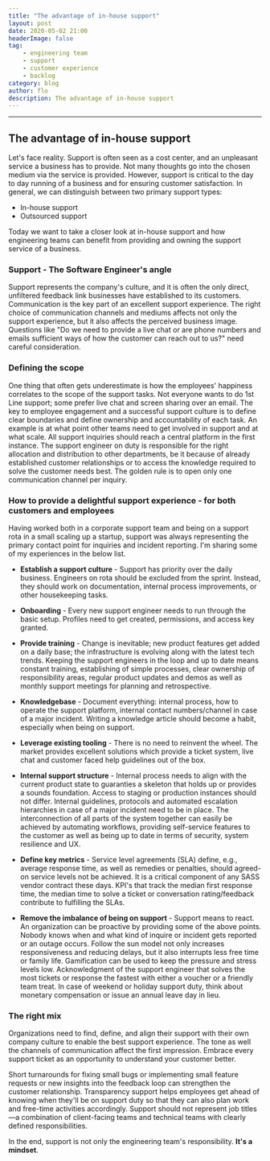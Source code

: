 ```yaml
---
title: "The advantage of in-house support"
layout: post
date: 2020-05-02 21:00
headerImage: false
tag:
    - engineering team
    - support
    - customer experience
    - backlog
category: blog
author: flo
description: The advantage of in-house support
---
```


---

## The advantage of in-house support

Let's face reality. Support is often seen as a cost center, and an unpleasant service a business has to provide. Not many thoughts go into the chosen medium via the service is provided. However, support is critical to the day to day running of a business and for ensuring customer satisfaction. In general, we can distinguish between two primary support types:

-   In-house support
-   Outsourced support

Today we want to take a closer look at in-house support and how engineering teams can benefit from providing and owning the support service of a business.

### Support - The Software Engineer's angle

Support represents the company's culture, and it is often the only direct, unfiltered feedback link businesses have established to its customers. Communication is the key part of an excellent support experience.
The right choice of communication channels and mediums affects not only the support experience, but it also affects the perceived business image. Questions like "Do we need to provide a live chat or are phone numbers and emails sufficient ways of how the customer can reach out to us?" need careful consideration.

### Defining the scope

One thing that often gets underestimate is how the employees' happiness correlates to the scope of the support tasks. Not everyone wants to do 1st Line support; some prefer live chat and screen sharing over an email. The key to employee engagement and a successful support culture is to define clear boundaries and define ownership and accountability of each task. An example is at what point other teams need to get involved in support and at what scale. All support inquiries should reach a central platform in the first instance. The support engineer on duty is responsible for the right allocation and distribution to other departments, be it because of already established customer relationships or to access the knowledge required to solve the customer needs best. The golden rule is to open only one communication channel per inquiry.

### How to provide a delightful support experience - for both customers and employees

Having worked both in a corporate support team and being on a support rota in a small scaling up a startup, support was always representing the primary contact point for inquiries and incident reporting. I'm sharing some of my experiences in the below list.

-   **Establish a support culture** - Support has priority over the daily business. Engineers on rota should be excluded from the sprint. Instead, they should work on documentation, internal process improvements, or other housekeeping tasks.

-   **Onboarding** - Every new support engineer needs to run through the basic setup. Profiles need to get created, permissions, and access key granted.

-   **Provide training** - Change is inevitable; new product features get added on a daily base; the infrastructure is evolving along with the latest tech trends. Keeping the support engineers in the loop and up to date means constant training, establishing of simple processes, clear ownership of responsibility areas, regular product updates and demos as well as monthly support meetings for planning and retrospective.

-   **Knowledgebase** - Document everything: internal process, how to operate the support platform, internal contact numbers/channel in case of a major incident. Writing a knowledge article should become a habit, especially when being on support.

-   **Leverage existing tooling** - There is no need to reinvent the wheel. The market provides excellent solutions which provide a ticket system, live chat and customer faced help guidelines out of the box.

-   **Internal support structure** - Internal process needs to align with the current product state to guaranties a skeleton that holds up or provides a sounds foundation. Access to staging or production instances should not differ. Internal guidelines, protocols and automated escalation hierarchies in case of a major incident need to be in place. The interconnection of all parts of the system together can easily be achieved by automating workflows, providing self-service features to the customer as well as being up to date in terms of security, system resilience and UX.

-   **Define key metrics** - Service level agreements (SLA) define, e.g., average response time, as well as remedies or penalties, should agreed-on service levels not be achieved. It is a critical component of any SASS vendor contract these days. KPI's that track the median first response time, the median time to solve a ticket or conversation rating/feedback contribute to fulfilling the SLAs.

-   **Remove the imbalance of being on support** - Support means to react. An organization can be proactive by providing some of the above points. Nobody knows when and what kind of inquire or incident gets reported or an outage occurs. Follow the sun model not only increases responsiveness and reducing delays, but it also interrupts less free time or family life. Gamification can be used to keep the pressure and stress levels low. Acknowledgment of the support engineer that solves the most tickets or response the fastest with either a voucher or a friendly team treat. In case of weekend or holiday support duty, think about monetary compensation or issue an annual leave day in lieu.

### The right mix

Organizations need to find, define, and align their support with their own company culture to enable the best support experience. The tone as well the channels of communication affect the first impression. Embrace every support ticket as an opportunity to understand your customer better.

Short turnarounds for fixing small bugs or implementing small feature requests or new insights into the feedback loop can strengthen the customer relationship. Transparency support helps employees get ahead of knowing when they'll be on support duty so that they can also plan work and free-time activities accordingly. Support should not represent job titles—a combination of client-facing teams and technical teams with clearly defined responsibilities.

In the end, support is not only the engineering team's responsibility. **It's a mindset**.
